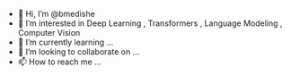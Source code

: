 - 👋 Hi, I’m @bmedishe
- 👀 I’m interested in Deep Learning , Transformers , Language Modeling , Computer Vision
- 🌱 I’m currently learning ...
- 💞️ I’m looking to collaborate on ...
- 📫 How to reach me ...

<!---
bmedishe/bmedishe is a ✨ special ✨ repository because its `README.md` (this file) appears on your GitHub profile.
You can click the Preview link to take a look at your changes.
--->
